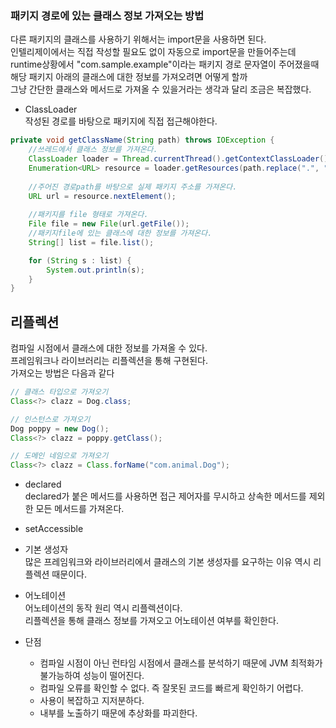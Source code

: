 ### 패키지 경로에 있는 클래스 정보 가져오는 방법  
다른 패키지의 클래스를 사용하기 위해서는 import문을 사용하면 된다.  
인텔리제이에서는 직접 작성할 필요도 없이 자동으로 import문을 만들어주는데  
runtime상황에서 "com.sample.example"이라는 패키지 경로 문자열이 주어졌을때  
해당 패키지 아래의 클래스에 대한 정보를 가져오려면 어떻게 할까  
그냥 간단한 클래스와 메서드로 가져올 수 있을거라는 생각과 달리 조금은 복잡했다.  

- ClassLoader  
작성된 경로를 바탕으로 패키지에 직접 접근해야한다.  
```java
private void getClassName(String path) throws IOException {
    //쓰레드에서 클래스 정보를 가져온다.
    ClassLoader loader = Thread.currentThread().getContextClassLoader();
    Enumeration<URL> resource = loader.getResources(path.replace(".", "/"));
    
    //주어진 경로path를 바탕으로 실제 패키지 주소를 가져온다.
    URL url = resource.nextElement();
    
    //패키지를 file 형태로 가져온다.
    File file = new File(url.getFile());
    //패키지file에 있는 클래스에 대한 정보를 가져온다.
    String[] list = file.list();

    for (String s : list) {
        System.out.println(s);
    }
}
```

## 리플렉션  
컴파일 시점에서 클래스에 대한 정보를 가져올 수 있다.  
프레임워크나 라이브러리는 리플렉션을 통해 구현된다.  
가져오는 방법은 다음과 같다
```java
// 클래스 타입으로 가져오기
Class<?> clazz = Dog.class;

// 인스턴스로 가져오기
Dog poppy = new Dog();
Class<?> clazz = poppy.getClass();

// 도메인 네임으로 가져오기
Class<?> clazz = Class.forName("com.animal.Dog");
```

- declared  
declared가 붙은 메서드를 사용하면 접근 제어자를 무시하고 상속한 메서드를 제외한 모든 메서드를 가져온다.  

- setAccessible  

- 기본 생성자  
많은 프레임워크와 라이브러리에서 클래스의 기본 생성자를 요구하는 이유 역시 리플렉션 때문이다.  

- 어노테이션  
어노테이션의 동작 원리 역시 리플렉션이다.  
리플렉션을 통해 클래스 정보를 가져오고 어노테이션 여부를 확인한다.  

- 단점  
    - 컴파일 시점이 아닌 런타임 시점에서 클래스를 분석하기 때문에 JVM 최적화가 불가능하여 성능이 떨어진다.  
    - 컴파일 오류를 확인할 수 없다. 즉 잘못된 코드를 빠르게 확인하기 어렵다.  
    - 사용이 복잡하고 지저분하다.
    - 내부를 노출하기 때문에 추상화를 파괴한다.  
    


 